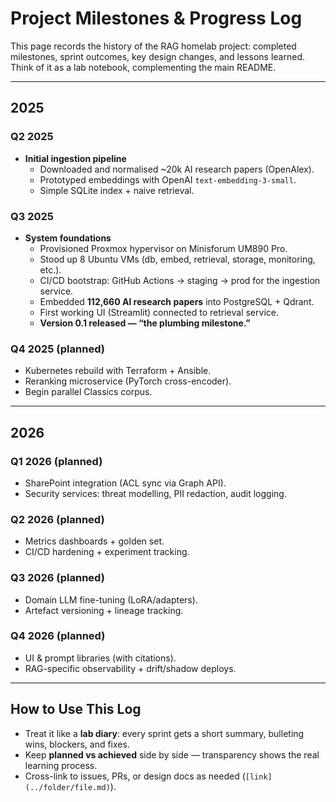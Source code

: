 # Project Milestones & Progress Log

This page records the history of the RAG homelab project: completed milestones, sprint outcomes, key design changes, and lessons learned.  
Think of it as a lab notebook, complementing the main README.

---

## 2025

### Q2 2025
- **Initial ingestion pipeline**  
  - Downloaded and normalised ~20k AI research papers (OpenAlex).  
  - Prototyped embeddings with OpenAI `text-embedding-3-small`.  
  - Simple SQLite index + naive retrieval.

### Q3 2025
- **System foundations**  
  - Provisioned Proxmox hypervisor on Minisforum UM890 Pro.  
  - Stood up 8 Ubuntu VMs (db, embed, retrieval, storage, monitoring, etc.).  
  - CI/CD bootstrap: GitHub Actions → staging → prod for the ingestion service.  
  - Embedded **112,660 AI research papers** into PostgreSQL + Qdrant.  
  - First working UI (Streamlit) connected to retrieval service.  
  - **Version 0.1 released — “the plumbing milestone.”**

### Q4 2025 (planned)
- Kubernetes rebuild with Terraform + Ansible.  
- Reranking microservice (PyTorch cross-encoder).  
- Begin parallel Classics corpus.  

---

## 2026

### Q1 2026 (planned)
- SharePoint integration (ACL sync via Graph API).  
- Security services: threat modelling, PII redaction, audit logging.  

### Q2 2026 (planned)
- Metrics dashboards + golden set.  
- CI/CD hardening + experiment tracking.  

### Q3 2026 (planned)
- Domain LLM fine-tuning (LoRA/adapters).  
- Artefact versioning + lineage tracking.  

### Q4 2026 (planned)
- UI & prompt libraries (with citations).  
- RAG-specific observability + drift/shadow deploys.  

---

## How to Use This Log

- Treat it like a **lab diary**: every sprint gets a short summary, bulleting wins, blockers, and fixes.  
- Keep **planned vs achieved** side by side — transparency shows the real learning process.  
- Cross-link to issues, PRs, or design docs as needed (`[link](../folder/file.md)`).

